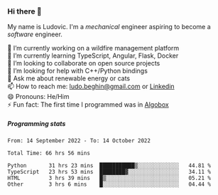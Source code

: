 ### Hi there 👋

My name is Ludovic. I'm a *mechanical* engineer aspiring to become a *software* engineer.

 🔭 I’m currently working on a wildfire management platform<br/>
 🌱 I’m currently learning TypeScript, Angular, Flask, Docker<br/>
 👯 I’m looking to collaborate on open source projects<br/>
 🤔 I’m looking for help with C++/Python bindings<br/>
 💬 Ask me about renewable energy or cats<br/>
 📫 How to reach me: ludo.beghin@gmail.com or [Linkedin](https://www.linkedin.com/in/ludovic-beghin/)<br/>
 😄 Pronouns: He/Him<br/>
 ⚡ Fun fact: The first time I programmed was in [Algobox](https://fr.wikipedia.org/wiki/Algobox)<br/>

##### Programming stats
<!--START_SECTION:waka-->

```text
From: 14 September 2022 - To: 14 October 2022

Total Time: 66 hrs 56 mins

Python       31 hrs 23 mins  ███████████▒░░░░░░░░░░░░░   44.81 %
TypeScript   23 hrs 53 mins  ████████▓░░░░░░░░░░░░░░░░   34.11 %
HTML         3 hrs 39 mins   █▒░░░░░░░░░░░░░░░░░░░░░░░   05.21 %
Other        3 hrs 6 mins    █░░░░░░░░░░░░░░░░░░░░░░░░   04.44 %
```

<!--END_SECTION:waka-->
